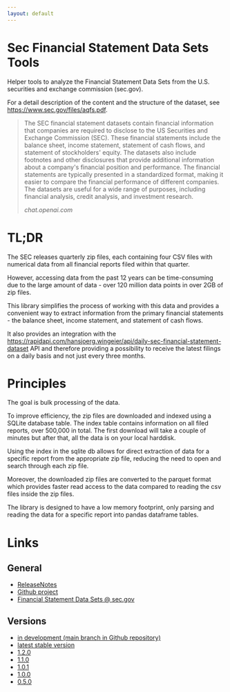 ```yaml
---
layout: default
---
```


# Sec Financial Statement Data Sets Tools

Helper tools to analyze the Financial Statement Data Sets from the U.S. securities and exchange commission (sec.gov).

For a detail description of the content and the structure of the dataset, see https://www.sec.gov/files/aqfs.pdf.

> The SEC financial statement datasets contain financial information that companies are required to disclose to the US
> Securities and Exchange Commission (SEC). These financial statements include the balance sheet, income statement,
> statement of cash flows, and statement of stockholders' equity. The datasets also include footnotes and other
> disclosures that provide additional information about a company's financial position and performance. The financial
> statements are typically presented in a standardized format, making it easier to compare the financial performance of
> different companies. The datasets are useful for a wide range of purposes, including financial analysis, credit
> analysis, and investment research.
>
> *chat.openai.com*


# TL;DR

The SEC releases quarterly zip files, each containing four CSV files with numerical data from all financial reports
filed within that quarter.

However, accessing data from the past 12 years can be time-consuming due to the large amount
of data - over 120 million data points in over 2GB of zip files.

This library simplifies the process of working with this data and provides a
convenient way to extract information from the primary financial statements - the balance sheet, income statement, and
statement of cash flows.

It also provides an integration with
the https://rapidapi.com/hansjoerg.wingeier/api/daily-sec-financial-statement-dataset API
and therefore providing a possibility to receive the latest filings on a daily basis and not just every three months.

# Principles

The goal is bulk processing of the data.

To improve efficiency, the zip files are downloaded and indexed using a SQLite database table.
The index table contains information on all filed reports, over 500,000 in total. The first
download will take a couple of minutes but after that, all the data is on your local harddisk.

Using the index in the sqlite db allows for direct extraction of data for a specific report from the
appropriate zip file, reducing the need to open and search through each zip file.

Moreover, the downloaded zip files are converted to the parquet format which provides faster read access
to the data compared to reading the csv files inside the zip files.

The library is designed to have a low memory footprint, only parsing and reading the data for a specific
report into pandas dataframe tables.

# Links
## General
* [ReleaseNotes](releasenotes/)
* [Github project](https://github.com/HansjoergW/sec-fincancial-statement-data-set)
* [Financial Statement Data Sets @ sec.gov](https://www.sec.gov/dera/data/financial-statement-data-sets)

## Versions
* [in development (main branch in Github repository)](doc_main/index.html)
* [latest stable version](doc_latest/index.html)
* [1.2.0](doc_v1.2.0/index.html)
* [1.1.0](doc_v1.1.0/index.html)
* [1.0.1](doc_v1.0.1/index.html)
* [1.0.0](doc_v1.0.0/index.html)
* [0.5.0](doc_v0.5.1/index.html)

